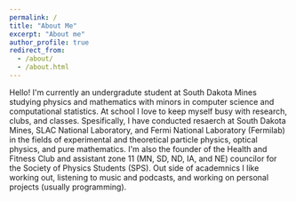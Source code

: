 ```yaml
---
permalink: /
title: "About Me"
excerpt: "About me"
author_profile: true
redirect_from: 
  - /about/
  - /about.html
---
```


<!-- ![image-left](/images/IMG_4990.png){: width="280" } ![image-left](/images/IMG_3949.png){: width="160" } ![image-left](/images/IMG_2788.png){: width="320" } -->

Hello!
I'm currently an undergradute student at South Dakota Mines studying physics and mathematics with minors in computer science and computational statistics.
At school I love to keep myself busy with research, clubs, and classes.
Spesifically, I have conducted resaerch at South Dakota Mines, SLAC National Laboratory, and Fermi National Laboratory (Fermilab) in the fields of experimental and theoretical particle physics, optical physics, and pure mathematics.
I'm also the founder of the Health and Fitness Club and assistant zone 11 (MN, SD, ND, IA, and NE) councilor for the Society of Physics Students (SPS).
Out side of academnics I like working out, listening to music and podcasts, and working on personal projects (usually programming).
